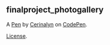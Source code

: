 finalproject_photogallery
-------------------------


A [Pen](https://codepen.io/Cerinalyn/pen/OPVdpVG) by [Cerinalyn](https://codepen.io/Cerinalyn) on [CodePen](https://codepen.io).

[License](https://codepen.io/license/pen/OPVdpVG).